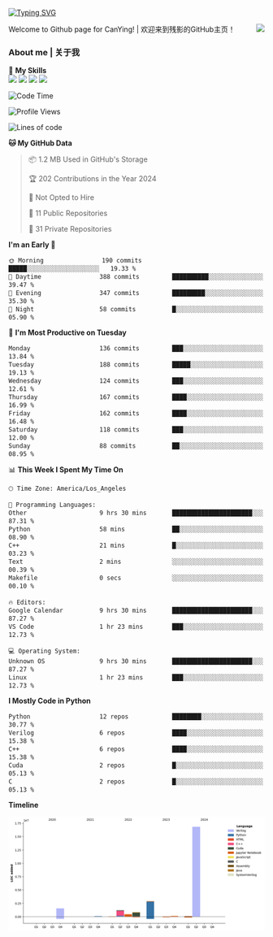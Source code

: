[![Typing SVG](https://readme-typing-svg.herokuapp.com?size=25&duration=3500&color=00FFFF&vCenter=true&width=250&height=40&lines=Hi+Welcome+%F0%9F%91%8B%F0%9F%8F%BB;I'm+CanYing|残影)](https://git.io/typing-svg)

<a href="#">
  <img align="right" src="https://github-readme-stats.vercel.app/api?username=CanYing0913&count_private=true&rank_icon=github&show_icons=true&bg_color=15,f2f7fd,E0EAFC&" />
</a>

Welcome to Github page for CanYing! | 欢迎来到残影的GitHub主页！

### About me | 关于我

🌟 **My Skills**  
![](https://img.shields.io/badge/-C-A8B9CC?style=flat-square&logo=C&logoColor=fff)
![](https://img.shields.io/badge/-C++-00599C?style=flat-square&logo=Cpp&logoColor=fff)
![](https://img.shields.io/badge/-Python-3776AB?style=flat-square&logo=Python&logoColor=fff)
![](https://img.shields.io/badge/-Linux-000000?style=flat-square&logo=Linux&logoColor=fff)

<!--START_SECTION:waka-->
![Code Time](http://img.shields.io/badge/Code%20Time-295%20hrs%206%20mins-blue)

![Profile Views](http://img.shields.io/badge/Profile%20Views-0-blue)

![Lines of code](https://img.shields.io/badge/From%20Hello%20World%20I%27ve%20Written-24.0%20million%20lines%20of%20code-blue)

**🐱 My GitHub Data** 

> 📦 1.2 MB Used in GitHub's Storage 
 > 
> 🏆 202 Contributions in the Year 2024
 > 
> 🚫 Not Opted to Hire
 > 
> 📜 11 Public Repositories 
 > 
> 🔑 31 Private Repositories 
 > 
**I'm an Early 🐤** 

```text
🌞 Morning                190 commits         █████░░░░░░░░░░░░░░░░░░░░   19.33 % 
🌆 Daytime                388 commits         ██████████░░░░░░░░░░░░░░░   39.47 % 
🌃 Evening                347 commits         █████████░░░░░░░░░░░░░░░░   35.30 % 
🌙 Night                  58 commits          █░░░░░░░░░░░░░░░░░░░░░░░░   05.90 % 
```
📅 **I'm Most Productive on Tuesday** 

```text
Monday                   136 commits         ███░░░░░░░░░░░░░░░░░░░░░░   13.84 % 
Tuesday                  188 commits         █████░░░░░░░░░░░░░░░░░░░░   19.13 % 
Wednesday                124 commits         ███░░░░░░░░░░░░░░░░░░░░░░   12.61 % 
Thursday                 167 commits         ████░░░░░░░░░░░░░░░░░░░░░   16.99 % 
Friday                   162 commits         ████░░░░░░░░░░░░░░░░░░░░░   16.48 % 
Saturday                 118 commits         ███░░░░░░░░░░░░░░░░░░░░░░   12.00 % 
Sunday                   88 commits          ██░░░░░░░░░░░░░░░░░░░░░░░   08.95 % 
```


📊 **This Week I Spent My Time On** 

```text
🕑︎ Time Zone: America/Los_Angeles

💬 Programming Languages: 
Other                    9 hrs 30 mins       ██████████████████████░░░   87.31 % 
Python                   58 mins             ██░░░░░░░░░░░░░░░░░░░░░░░   08.90 % 
C++                      21 mins             █░░░░░░░░░░░░░░░░░░░░░░░░   03.23 % 
Text                     2 mins              ░░░░░░░░░░░░░░░░░░░░░░░░░   00.39 % 
Makefile                 0 secs              ░░░░░░░░░░░░░░░░░░░░░░░░░   00.10 % 

🔥 Editors: 
Google Calendar          9 hrs 30 mins       ██████████████████████░░░   87.27 % 
VS Code                  1 hr 23 mins        ███░░░░░░░░░░░░░░░░░░░░░░   12.73 % 

💻 Operating System: 
Unknown OS               9 hrs 30 mins       ██████████████████████░░░   87.27 % 
Linux                    1 hr 23 mins        ███░░░░░░░░░░░░░░░░░░░░░░   12.73 % 
```

**I Mostly Code in Python** 

```text
Python                   12 repos            ████████░░░░░░░░░░░░░░░░░   30.77 % 
Verilog                  6 repos             ████░░░░░░░░░░░░░░░░░░░░░   15.38 % 
C++                      6 repos             ████░░░░░░░░░░░░░░░░░░░░░   15.38 % 
Cuda                     2 repos             █░░░░░░░░░░░░░░░░░░░░░░░░   05.13 % 
C                        2 repos             █░░░░░░░░░░░░░░░░░░░░░░░░   05.13 % 
```



**Timeline**

![Lines of Code chart](https://raw.githubusercontent.com/CanYing0913/CanYing0913/master/assets/bar_graph.png)


<!--END_SECTION:waka-->

